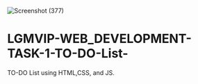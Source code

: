 ![Screenshot (377)](https://user-images.githubusercontent.com/86542750/160244895-a5a7dba6-8ac4-45d2-aa0d-57d02cd98e75.png)
# LGMVIP-WEB_DEVELOPMENT-TASK-1-TO-DO-List-
TO-DO List using HTML,CSS, and JS.
